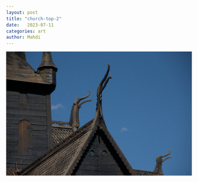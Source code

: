 ```yaml
---
layout: post
title: "church-top-2"
date:   2023-07-11
categories: art
author: Mahdi
---
```


![church-top-2](/img/arts/norway-2023/church-top-2.jpg)
